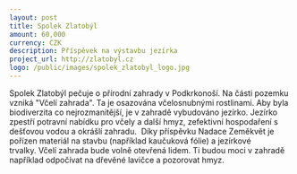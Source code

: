 ```yaml
---
layout: post
title: Spolek Zlatobýl
amount: 60,000
currency: CZK
description: Příspěvek na výstavbu jezírka
project_url: http://zlatobyl.cz
logo: /public/images/spolek_zlatobyl_logo.jpg
---
```


Spolek Zlatobýl pečuje o přírodní zahrady v Podkrkonoší. Na části pozemku vzniká "Včelí zahrada". Ta je osazována včelosnubnými rostlinami. Aby byla biodiverzita co nejrozmanitější, je v zahradě vybudováno jezírko. Jezírko zpestří potravní nabídku pro včely a další hmyz, zefektivní hospodaření s dešťovou vodou a okrášlí zahradu.  Díky příspěvku Nadace Zeměkvět je pořízen materiál na stavbu (například kaučuková fólie) a jezírkové trvalky. Včelí zahrada bude volně otevřená lidem. Ti budou moci v zahradě například odpočívat na dřevěné lavičce a pozorovat hmyz.
